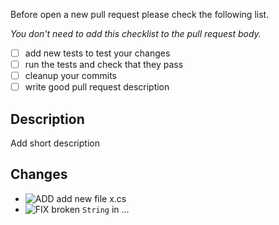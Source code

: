 Before open a new pull request please check the following list.

_You don't need to add this checklist to the pull request body._
- [ ] add new tests to test your changes
- [ ] run the tests and check that they pass
- [ ] cleanup your commits
- [ ] write good pull request description

## Description
Add short description

## Changes
* ![ADD] add new file x.cs
* ![FIX] broken `String` in ...

[NEW]:      https://resources.atlas.wooga.com/icons/icon_new.svg "New"
[ADD]:      https://resources.atlas.wooga.com/icons/icon_add.svg "Add"
[IMPROVE]:  https://resources.atlas.wooga.com/icons/icon_improve.svg "Improve"
[CHANGE]:   https://resources.atlas.wooga.com/icons/icon_change.svg "Change"
[FIX]:      https://resources.atlas.wooga.com/icons/icon_fix.svg "Fix"
[UPDATE]:   https://resources.atlas.wooga.com/icons/icon_update.svg "Update"

[BREAK]:    https://resources.atlas.wooga.com/icons/icon_break.svg "Remove"
[REMOVE]:   https://resources.atlas.wooga.com/icons/icon_remove.svg "Remove"
[IOS]:      https://resources.atlas.wooga.com/icons/icon_iOS.svg "iOS"
[ANDROID]:  https://resources.atlas.wooga.com/icons/icon_android.svg "Android"
[WEBGL]:    https://resources.atlas.wooga.com/icons/icon_webGL.svg "WebGL"
[GRADLE]:   https://resources.atlas.wooga.com/icons/icon_gradle.svg "GRADLE"
[UNITY]:    https://resources.atlas.wooga.com/icons/icon_unity.svg "Unity"
[LINUX]:    https://resources.atlas.wooga.com/icons/icon_linux.svg "Linux"
[WIN]:      https://resources.atlas.wooga.com/icons/icon_windows.svg "Windows"
[MACOS]:    https://resources.atlas.wooga.com/icons/icon_iOS.svg "macOS"
